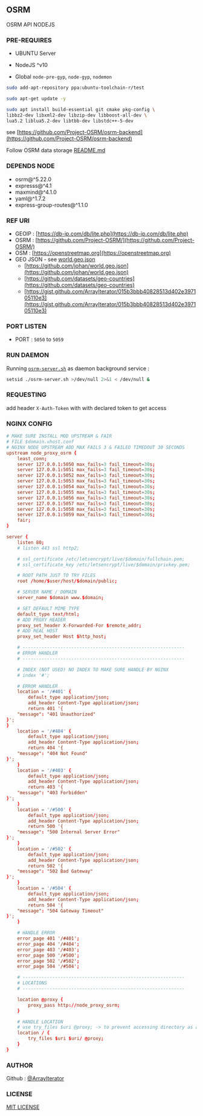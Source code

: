 ## OSRM
OSRM API NODEJS

### PRE-REQUIRES

- UBUNTU Server

- NodeJS ^v10

- Global `node-pre-gyp`, `node-gyp`, `nodemon`


```bash
sudo add-apt-repository ppa:ubuntu-toolchain-r/test

sudo apt-get update -y

sudo apt install build-essential git cmake pkg-config \
libbz2-dev libxml2-dev libzip-dev libboost-all-dev \
lua5.2 liblua5.2-dev libtbb-dev libstdc++-5-dev

```

see [https://github.com/Project-OSRM/osrm-backend](https://github.com/Project-OSRM/osrm-backend)

Follow OSRM data storage [README.md](storage/data/osrm/README.md)


### DEPENDS NODE

- osrm@^5.22.0
- expresss@^4.1
- maxmind@^4.1.0
- yaml@^1.7.2
- express-group-routes@^1.1.0

### REF URI

- GEOIP : [https://db-ip.com/db/lite.php](https://db-ip.com/db/lite.php)
- OSRM : [https://github.com/Project-OSRM/](https://github.com/Project-OSRM/)
- OSM : [https://openstreetmap.org](https://openstreetmap.org)
- GEO JSON - see [world.geo.json](world.geo.json)
    - [https://github.com/johan/world.geo.json](https://github.com/johan/world.geo.json)
    - [https://github.com/datasets/geo-countries](https://github.com/datasets/geo-countries)
    - [https://gist.github.com/ArrayIterator/015b3bbb40828513d402e397105110e3](https://gist.github.com/ArrayIterator/015b3bbb40828513d402e397105110e3)

### PORT LISTEN

- PORT : `5050` to `5059`

### RUN DAEMON


Running [`osrm-server.sh`](osrm-server.sh) as daemon background service :


```bash
setsid ./osrm-server.sh >/dev/null 2>&1 < /dev/null &
```

### REQUESTING

add header `X-Auth-Token` with with declared token to get access


### NGINX CONFIG


```conf
# MAKE SURE INSTALL MOD UPSTREAM & FAIR
# FILE $domain.vhost.conf
# NGINX NODE UPSTREAM ADD MAX FAILS 3 & FAILED TIMEDOUT 30 SECONDS
upstream node_proxy_osrm {
    least_conn;
    server 127.0.0.1:5050 max_fails=3 fail_timeout=30s;
    server 127.0.0.1:5051 max_fails=3 fail_timeout=30s;
    server 127.0.0.1:5052 max_fails=3 fail_timeout=30s;
    server 127.0.0.1:5053 max_fails=3 fail_timeout=30s;
    server 127.0.0.1:5054 max_fails=3 fail_timeout=30s;
    server 127.0.0.1:5055 max_fails=3 fail_timeout=30s;
    server 127.0.0.1:5056 max_fails=3 fail_timeout=30s;
    server 127.0.0.1:5057 max_fails=3 fail_timeout=30s;
    server 127.0.0.1:5058 max_fails=3 fail_timeout=30s;
    server 127.0.0.1:5059 max_fails=3 fail_timeout=30s;
    fair;
}

server {
    listen 80;
    # listen 443 ssl http2;

    # ssl_certificate /etc/letsencrypt/live/$domain/fullchain.pem;
    # ssl_certificate_key /etc/letsencrypt/live/$domain/privkey.pem;

    # ROOT PATH JUST TO TRY FILES
    root /home/$user/host/$domain/public;

    # SERVER NAME / DOMAIN
    server_name $domain www.$domain;

    # SET DEFAULT MIME TYPE
    default_type text/html;
    # ADD PROXY HEADER
    proxy_set_header X-Forwarded-For $remote_addr;
    # ADD REAL HOST
    proxy_set_header Host $http_host;

    # ------------------------------------------------------------
    # ERROR HANDLER
    # ------------------------------------------------------------

    # INDEX (NOT USED) NO INDEX TO MAKE SURE HANDLE BY NGINX
    # index '#';

    # ERROR HANDLER
    location = '/#401' {
        default_type application/json;
        add_header Content-Type application/json;
        return 401 '{
    "message": "401 Unauthorized"
}';
}
    location = '/#404' {
        default_type application/json;
        add_header Content-Type application/json;
        return 404 '{
    "message": "404 Not Found"
}';
    }
    location = '/#403' {
        default_type application/json;
        add_header Content-Type application/json;
        return 403 '{
    "message": "403 Forbidden"
}';
    }
    location = '/#500' {
        default_type application/json;
        add_header Content-Type application/json;
        return 500 '{
    "message": "500 Internal Server Error"
}';
    }
    location = '/#502' {
        default_type application/json;
        add_header Content-Type application/json;
        return 502 '{
    "message": "502 Bad Gateway"
}';
    }
    location = '/#504' {
        default_type application/json;
        add_header Content-Type application/json;
        return 504 '{
    "message": "504 Gateway Timeout"
}';
    }

    # HANDLE ERROR
    error_page 401 '/#401';
    error_page 404 '/#404';
    error_page 403 '/#403';
    error_page 500 '/#500';
    error_page 502 '/#502';
    error_page 504 '/#504';

    # ------------------------------------------------------------
    # LOCATIONS
    # ------------------------------------------------------------

    location @proxy {
        proxy_pass http://node_proxy_osrm;
    }

    # HANDLE LOCATION
    # use try_files $uri @proxy; -> to prevent accessing directory as allowed url index
    location / {
        try_files $uri $uri/ @proxy;
    }
}

```

### AUTHOR

Github : [@ArrayIterator](https://github.com/ArrayIterator)


### LICENSE

[MIT LICENSE](LICENSE)

